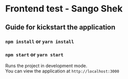 # Frontend test - Sango Shek

## Guide for kickstart the application
### `npm install` or `yarn install`
### `npm start` or `yarn start`
Runs the project in development mode.  
You can view the application at `http://localhost:3000`
